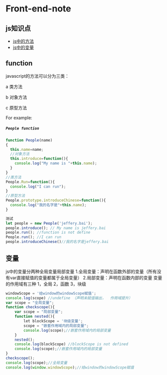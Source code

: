 # Front-end-note
## js知识点

- [js中的方法](#function)
- [js中的变量](#变量)


## function
javascript的方法可以分为三类：

a 类方法

b 对象方法

c 原型方法

For example:

##### `People function`

```js
function People(name)
{
  this.name=name;
  //对象方法
  this.introduce=function(){
    console.log("My name is "+this.name);
  }
}
//类方法
People.Run=function(){
  console.log("I can run");
}
//原型方法
People.prototype.introduceChinese=function(){
  console.log("我的名字是"+this.name);
}

测试
let people = new People('jeffery.bai');
people.introduce(); // My name is jeffery.bai
people.run(); //function is not define
People.run(); //I can run
people.introduceChinese()//我的名字是jeffery.bai

```

## 变量
js中的变量分两种全局变量局部变量
1.全局变量：声明在函数外部的变量（所有没有var直接赋值的变量都属于全局变量）
2.局部变量：声明在函数内部的变量
变量的作用域有三种
1，全局 2，函数 3，块级

```js
windowScope = '给window的windowScope赋值';
console.log(scope) //undefine （声明未赋值输出，  作用域提升）
var scope = "全局变量";
function checkscope(){
    var scope = "局部变量";
    function nested(){
        let blockScope = '块级变量';
        scope = "嵌套作用域内的局部变量";
        console.log(scope);//嵌套作用域内的局部变量
    }
    nested();
    console.log(blockScope) //blockScope is not defined
    console.log(scope);//嵌套作用域内的局部变量
}
checkscope();
console.log(scope);//全局变量
console.log(window.windowScope);//给window的windowScope赋值
```

